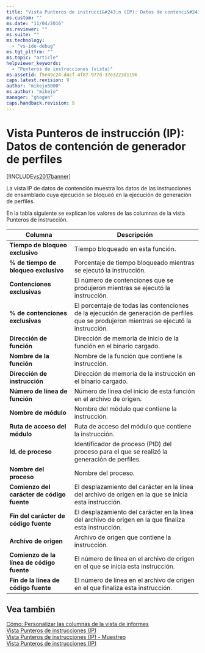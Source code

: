 ```yaml
---
title: "Vista Punteros de instrucci&#243;n (IP): Datos de contenci&#243;n de generador de perfiles | Microsoft Docs"
ms.custom: ""
ms.date: "11/04/2016"
ms.reviewer: ""
ms.suite: ""
ms.technology: 
  - "vs-ide-debug"
ms.tgt_pltfrm: ""
ms.topic: "article"
helpviewer_keywords: 
  - "Punteros de instrucciones (vista)"
ms.assetid: f5e49c24-d4cf-4f87-977d-37e3223d1196
caps.latest.revision: 9
author: "mikejo5000"
ms.author: "mikejo"
manager: "ghogen"
caps.handback.revision: 9
---
```

# Vista Punteros de instrucci&#243;n (IP): Datos de contenci&#243;n de generador de perfiles
[!INCLUDE[vs2017banner](../code-quality/includes/vs2017banner.md)]

La vista IP de datos de contención muestra los datos de las instrucciones de ensamblado cuya ejecución se bloqueó en la ejecución de generación de perfiles.  
  
 En la tabla siguiente se explican los valores de las columnas de la vista Punteros de instrucción.  
  
|Columna|Descripción|  
|-------------|-----------------|  
|**Tiempo de bloqueo exclusivo**|Tiempo bloqueado en esta función.|  
|**% de tiempo de bloqueo exclusivo**|Porcentaje de tiempo bloqueado mientras se ejecutó la instrucción.|  
|**Contenciones exclusivas**|El número de contenciones que se produjeron mientras se ejecutó la instrucción.|  
|**% de contenciones exclusivas**|El porcentaje de todas las contenciones de la ejecución de generación de perfiles que se produjeron mientras se ejecutó la instrucción.|  
|**Dirección de función**|Dirección de memoria de inicio de la función en el binario cargado.|  
|**Nombre de la función**|Nombre de la función que contiene la instrucción.|  
|**Dirección de instrucción**|Dirección de memoria de la instrucción en el binario cargado.|  
|**Número de línea de función**|Número de línea del inicio de esta función en el archivo de origen.|  
|**Nombre de módulo**|Nombre del módulo que contiene la instrucción.|  
|**Ruta de acceso del módulo**|Ruta de acceso del módulo que contiene la instrucción.|  
|**Id. de proceso**|Identificador de proceso \(PID\) del proceso para el que se realizó la generación de perfiles.|  
|**Nombre del proceso**|Nombre del proceso.|  
|**Comienzo del carácter de código fuente**|El desplazamiento del carácter en la línea del archivo de origen en la que se inicia esta instrucción.|  
|**Fin del carácter de código fuente**|El desplazamiento del carácter en la línea del archivo de origen en la que finaliza esta instrucción.|  
|**Archivo de origen**|Archivo de origen que contiene la instrucción.|  
|**Comienzo de la línea de código fuente**|El número de línea en el archivo de origen en el que se inicia esta instrucción.|  
|**Fin de la línea de código fuente**|El número de línea en el archivo de origen en el que finaliza esta instrucción.|  
  
## Vea también  
 [Cómo: Personalizar las columnas de la vista de informes](../profiling/how-to-customize-report-view-columns.md)   
 [Vista Punteros de instrucciones \(IP\)](../profiling/instruction-pointers-ips-view.md)   
 [Vista Punteros de instrucciones \(IP\) \- Muestreo](../profiling/instruction-pointers-ips-view-dotnet-memory-sampling-data.md)   
 [Vista Punteros de instrucciones \(IP\)](../profiling/instruction-pointers-ips-view-sampling-data.md)